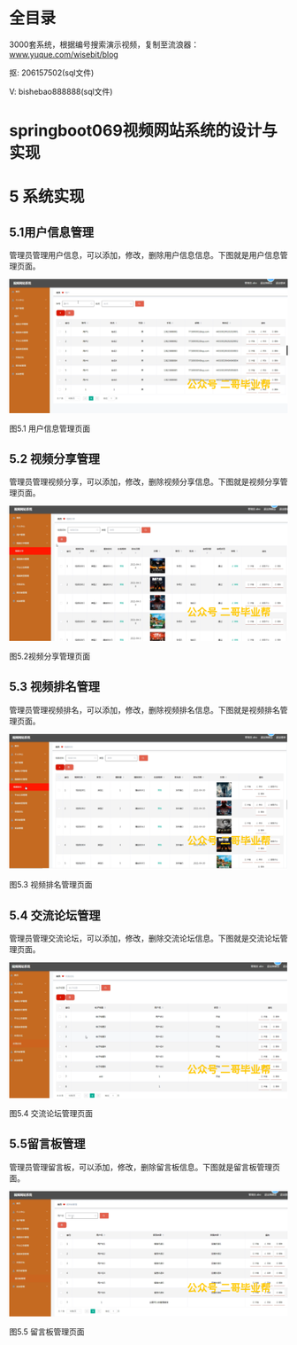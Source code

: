 # 全目录

3000套系统，根据编号搜索演示视频，复制至流浪器：www.yuque.com/wisebit/blog


<p>抠: 206157502(sql文件)</p>
<p>V: bishebao888888(sql文件)</p>


# springboot069视频网站系统的设计与实现
# 5 系统实现
## 5.1用户信息管理
管理员管理用户信息，可以添加，修改，删除用户信息信息。下图就是用户信息管理页面。

![](/md/blog.011.png)

图5.1 用户信息管理页面
## 5.2 视频分享管理
管理员管理视频分享，可以添加，修改，删除视频分享信息。下图就是视频分享管理页面。

![](/md/blog.012.png)

图5.2视频分享管理页面
## 5.3 视频排名管理
管理员管理视频排名，可以添加，修改，删除视频排名信息。下图就是视频排名管理页面。

![](/md/blog.013.png)

图5.3 视频排名管理页面
## 5.4 交流论坛管理
管理员管理交流论坛，可以添加，修改，删除交流论坛信息。下图就是交流论坛管理页面。

![](/md/blog.014.png)

图5.4 交流论坛管理页面
## 5.5留言板管理
管理员管理留言板，可以添加，修改，删除留言板信息。下图就是留言板管理页面。

![](/md/blog.015.png)

图5.5 留言板管理页面





